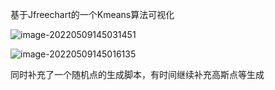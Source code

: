 基于Jfreechart的一个Kmeans算法可视化





![image-20220509145031451](D:\文件\大三下\数据挖掘\data-mining\KmeansGUI\Readme.assets\image-20220509145031451.png)

![image-20220509145016135](D:\文件\大三下\数据挖掘\data-mining\KmeansGUI\Readme.assets\image-20220509145016135.png)

同时补充了一个随机点的生成脚本，有时间继续补充高斯点等生成